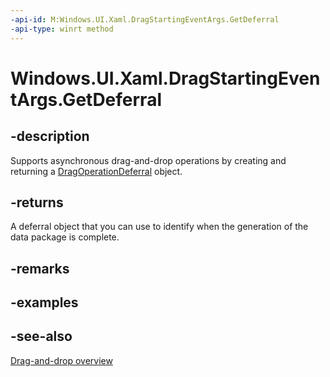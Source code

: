```yaml
---
-api-id: M:Windows.UI.Xaml.DragStartingEventArgs.GetDeferral
-api-type: winrt method
---
```


<!-- Method syntax
public Windows.UI.Xaml.DragOperationDeferral GetDeferral()
-->

# Windows.UI.Xaml.DragStartingEventArgs.GetDeferral

## -description
Supports asynchronous drag-and-drop operations by creating and returning a [DragOperationDeferral](dragoperationdeferral.md) object.



## -returns
A deferral object that you can use to identify when the generation of the data package is complete.

## -remarks

## -examples

## -see-also

[Drag-and-drop overview](/windows/uwp/design/input/drag-and-drop)
